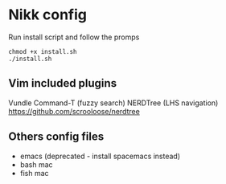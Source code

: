 # Nikk config

Run install script and follow the promps

```
chmod +x install.sh
./install.sh
```

## Vim included plugins
Vundle 
    Command-T (fuzzy search)
NERDTree (LHS navigation) https://github.com/scrooloose/nerdtree

## Others config files
* emacs (deprecated - install spacemacs instead)
* bash mac
* fish mac

